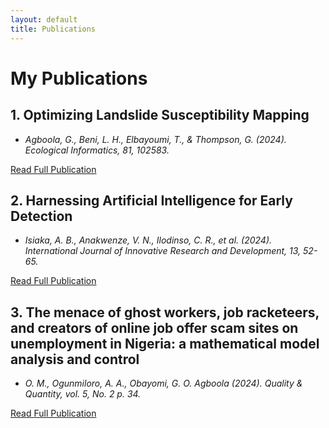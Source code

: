 ```yaml
---
layout: default
title: Publications
---
```


# My Publications

## 1. Optimizing Landslide Susceptibility Mapping
- *Agboola, G., Beni, L. H., Elbayoumi, T., & Thompson, G. (2024). Ecological Informatics, 81, 102583.*

[Read Full Publication](https://www.sciencedirect.com/science/article/pii/S1574954124001250)

## 2. Harnessing Artificial Intelligence for Early Detection
- *Isiaka, A. B., Anakwenze, V. N., Ilodinso, C. R., et al. (2024). International Journal of Innovative Research and Development, 13, 52-65.*

[Read Full Publication](https://papers.ssrn.com/sol3/papers.cfm?abstract_id=4876752)

## 3. The menace of ghost workers, job racketeers, and creators of online job offer scam sites on unemployment in Nigeria: a mathematical model analysis and control
- *O. M., Ogunmiloro, A. A., Obayomi, G. O. Agboola (2024). Quality & Quantity, vol. 5, No. 2 p. 34.*

[Read Full Publication](https://link.springer.com/article/10.1007/s43069-024-00308-w)
